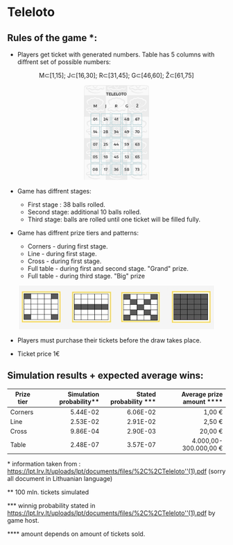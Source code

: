 # Teleloto

## Rules of the game *:

* Players get ticket with generated numbers. Table has 5 columns with diffrent set of possible numbers: 
<p align="center">
M⊂[1,15]; J⊂[16,30]; R⊂[31,45]; G⊂[46,60]; Ž⊂[61,75] 
</p>
<p align="center">
<img src="./../teleloto/img/ticket-example.PNG" alt="ticket" title="lottery ticket" width="150" />
</p>

* Game has diffrent stages:
    * First stage : 38 balls rolled. 
    * Second stage: additional 10 balls rolled. 
    * Third stage: balls are rolled until one ticket will be filled fully.

* Game has diffrent prize tiers and patterns:
    * Corners - during first stage.
    * Line - during first stage.
    * Cross - during first stage.
    * Full table - during first and second stage. "Grand" prize.
    * Full table - during third stage. "Big" prize

<p align="center">
<img src="./../teleloto/img/patterns.png" alt="ticket" title="lottery ticket" width="450" />
</p>


* Players must purchase their tickets before the draw takes place.

* Ticket price 1€

## Simulation results + expected average wins:

| Prize tier | Simulation probability** | Stated probability ***| Average prize amount ****|
| ----------- | ------:| ------: | -----------:   |
| Corners | 5.44E-02 | 6.06E-02 | 1,00 € |
| Line    | 2.53E-02 | 2.91E-02 | 2,50 €    |
| Cross   | 9.86E-04 | 2.90E-03 | 20,00 €    |
| Table   | 2.48E-07 | 3.57E-07 | 4.000,00-300.000,00 €      |

\* information taken from : https://lpt.lrv.lt/uploads/lpt/documents/files/%2C%2CTeleloto''(1).pdf (sorry all document in Lithuanian language)

\** 100 mln. tickets simulated 

\*** winnig probability stated in https://lpt.lrv.lt/uploads/lpt/documents/files/%2C%2CTeleloto''(1).pdf by game host.

\**** amount depends on amount of tickets sold.

